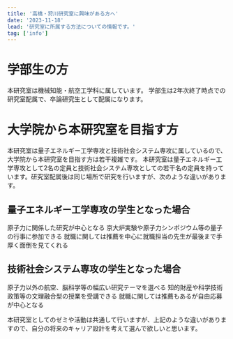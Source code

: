```yaml
---
title: '高橋・狩川研究室に興味がある方へ'
date: '2023-11-18'
lead: '研究室に所属する方法についての情報です。'
tag: ['info']
---
```


# 学部生の方

本研究室は機械知能・航空工学科に属しています。
学部生は2年次終了時点での研究室配属で、卒論研究生として配属になります。

# 大学院から本研究室を目指す方

本研究室は量子エネルギー工学専攻と技術社会システム専攻に属しているので、 大学院から本研究室を目指す方は若干複雑です。
本研究室は量子エネルギー工学専攻として2名の定員と技術社会システム専攻としての若干名の定員を持っています。研究室配属後は同じ場所で研究を行いますが、次のような違いがあります。

## 量子エネルギー工学専攻の学生となった場合

原子力に関係した研究が中心となる
京大炉実験や原子力シンポジウム等の量子の行事に参加できる
就職に関しては推薦を中心に就職担当の先生が最後まで手厚く面倒を見てくれる

## 技術社会システム専攻の学生となった場合

原子力以外の航空、脳科学等の幅広い研究テーマを選べる
知的財産や科学技術政策等の文理融合型の授業を受講できる
就職に関しては推薦もあるが自由応募が中心となる

本研究室としてのゼミや活動は共通して行いますが、上記のような違いがありますので、自分の将来のキャリア設計を考えて選んで欲しいと思います。
